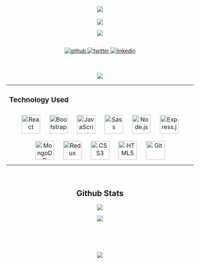 <!-- <img src="https://camo.githubusercontent.com/b40aa6e0a49e00065a11b3773f9f4d7098be2fed4da538a0a32abb74992a7869/68747470733a2f2f726973686176616e616e642e6769746875622e696f2f7374617469632f696d616765732f6772656574696e67732e676966"> -->




## <div align="center"><img src="https://res.cloudinary.com/at100dev/image/upload/v1628283519/I_m_Brian_Reed_a_Software_Engineer_1_pyzgm2.svg"></div>  
  

**<div align="center">[<img src="https://dabuttonfactory.com/button.png?t=Portfolio&f=Open+Sans-Bold&ts=26&tc=fff&tshs=1&tshc=000&hp=25&vp=10&c=11&bgt=unicolored&bgc=1597d7&be=1&shs=1&shc=444&sho=s">](https://www.brian-reed.me/)</div>**

**<div align="center">[<img src="https://dabuttonfactory.com/button.png?t=Contact+Me!&f=Open+Sans-Bold&ts=26&tc=fff&tshs=1&tshc=000&hp=25&vp=10&c=11&bgt=unicolored&bgc=1597d7&be=1&shs=1&shc=444&sho=s">](https://brian-reed.mfs.gg/brian-reed)</div>**
  

<br/>  
<div align="center">
<a href="https://github.com/brian-reed-software" target="_blank">
<img src=https://img.shields.io/badge/github-%2324292e.svg?&style=for-the-badge&logo=github&logoColor=white alt=github style="margin-bottom: 5px;" />
</a>
<a href="https://twitter.com/brian_software_" target="_blank">
<img src=https://img.shields.io/badge/twitter-%2300acee.svg?&style=for-the-badge&logo=twitter&logoColor=white alt=twitter style="margin-bottom: 5px;" />
</a>
<a href="https://linkedin.com/in/brian-reed-software" target="_blank">
<img src=https://img.shields.io/badge/linkedin-%231E77B5.svg?&style=for-the-badge&logo=linkedin&logoColor=white alt=linkedin style="margin-bottom: 5px;" />
</a>  

</div>  



  

<br/>  


## 
<div align="center">
<img src="https://res.cloudinary.com/at100dev/image/upload/v1628271857/Vanilla-1s-282px_lbccx3.svg">  
<table><tr><td aign="center" valign="top" width="100%">

### Technology Used  
<div align="center" width="100%">  
<img style="margin: 10px" src="https://profilinator.rishav.dev/skills-assets/react-original-wordmark.svg" alt="React" height="50" />  
<img style="margin: 10px" src="https://profilinator.rishav.dev/skills-assets/bootstrap-plain.svg" alt="Bootstrap" height="50" />  
<img style="margin: 10px" src="https://profilinator.rishav.dev/skills-assets/javascript-original.svg" alt="JavaScript" height="50" />  
<img style="margin: 10px" src="https://profilinator.rishav.dev/skills-assets/sass-original.svg" alt="Sass" height="50" />  
<img style="margin: 10px" src="https://profilinator.rishav.dev/skills-assets/nodejs-original-wordmark.svg" alt="Node.js" height="50" />  
<img style="margin: 10px" src="https://profilinator.rishav.dev/skills-assets/express-original-wordmark.svg" alt="Express.js" height="50" />  
<img style="margin: 10px" src="https://profilinator.rishav.dev/skills-assets/mongodb-original-wordmark.svg" alt="MongoDB" height="50" />  
<img style="margin: 10px" src="https://profilinator.rishav.dev/skills-assets/redux-original.svg" alt="Redux" height="50" />  
<img style="margin: 10px" src="https://profilinator.rishav.dev/skills-assets/css3-original-wordmark.svg" alt="CSS3" height="50" />  
<img style="margin: 10px" src="https://profilinator.rishav.dev/skills-assets/html5-original-wordmark.svg" alt="HTML5" height="50" />  
<img style="margin: 10px" src="https://profilinator.rishav.dev/skills-assets/git-scm-icon.svg" alt="Git" height="50" />  
</div>
  </div>



</td></tr></table>  

<br/>  


## Github Stats  
<div align="center"><img src="https://github-readme-stats.vercel.app/api?username=brian-reed-software&show_icons=true&count_private=true&hide_border=true" align="center" />
  
<img src="https://ghchart.rshah.org/brian-reed-software" /></div>  

<br/>  


<!-- ## Recent Blog Posts   -->
  

<br/>  

  

<br/>  

  

<br/>  

<div align="center">
<img src="https://komarev.com/ghpvc/?username=brian-reed-software&&style=flat-square" align="center" />
</div>  

<br />
